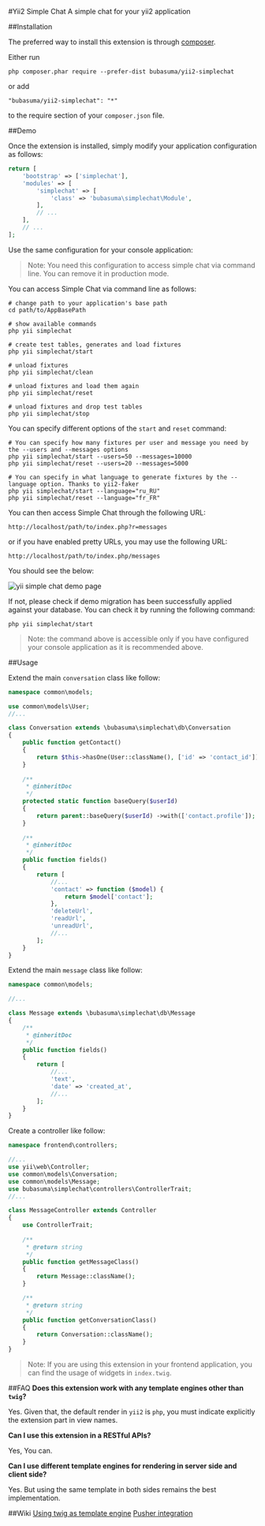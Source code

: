 #Yii2 Simple Chat
A simple chat for your yii2 application

##Installation

The preferred way to install this extension is through [composer](http://getcomposer.org/download/).

Either run

```
php composer.phar require --prefer-dist bubasuma/yii2-simplechat
```

or add

```
"bubasuma/yii2-simplechat": "*"
```

to the require section of your `composer.json` file.

##Demo

Once the extension is installed, simply modify your application configuration as follows:

```php
return [
    'bootstrap' => ['simplechat'],
    'modules' => [
        'simplechat' => [
            'class' => 'bubasuma\simplechat\Module',
        ],
        // ...
    ],
    // ...
];
```
Use the same configuration for your console application:

>Note: You need this configuration to access simple chat via command line. You can remove it in production mode.

You can access Simple Chat via command line as follows:

```
# change path to your application's base path
cd path/to/AppBasePath

# show available commands
php yii simplechat

# create test tables, generates and load fixtures
php yii simplechat/start

# unload fixtures
php yii simplechat/clean

# unload fixtures and load them again
php yii simplechat/reset

# unload fixtures and drop test tables
php yii simplechat/stop
```

You can specify different options of the `start` and `reset` command:

```
# You can specify how many fixtures per user and message you need by the --users and --messages options
php yii simplechat/start --users=50 --messages=10000
php yii simplechat/reset --users=20 --messages=5000

# You can specify in what language to generate fixtures by the --language option. Thanks to yii2-faker
php yii simplechat/start --language="ru_RU"
php yii simplechat/reset --language="fr_FR"

```

You can then access Simple Chat through the following URL:

```
http://localhost/path/to/index.php?r=messages
```

or if you have enabled pretty URLs, you may use the following URL:

```
http://localhost/path/to/index.php/messages
```

You should see the below:

![yii simple chat demo page](http://i.imgur.com/1YZdjN8.png "yii simple chat demo page")

If not, please check if demo migration has been successfully applied against your database. You can check it by running the following command:

```
php yii simplechat/start
```
>Note: the command above is accessible only if you have configured your console application as it is recommended above.

##Usage

Extend the main `conversation` class like follow:

```php
namespace common\models;

use common\models\User;
//...

class Conversation extends \bubasuma\simplechat\db\Conversation
{
    public function getContact()
    {
        return $this->hasOne(User::className(), ['id' => 'contact_id']);
    }
    
    /**
     * @inheritDoc
     */
    protected static function baseQuery($userId)
    {
        return parent::baseQuery($userId) ->with(['contact.profile']);
    }
    
    /**
     * @inheritDoc
     */
    public function fields()
    {
        return [
            //...
            'contact' => function ($model) {
                return $model['contact'];
            },
            'deleteUrl',
            'readUrl',
            'unreadUrl',
            //...
        ];
    }
}
```

Extend the main `message` class like follow:

```php
namespace common\models;

//...

class Message extends \bubasuma\simplechat\db\Message
{
    /**
     * @inheritDoc
     */
    public function fields()
    {
        return [
            //...
            'text',
            'date' => 'created_at',
            //...
        ];
    }
}
```

Create a controller like follow:

```php
namespace frontend\controllers;

//...
use yii\web\Controller;
use common\models\Conversation;
use common\models\Message;
use bubasuma\simplechat\controllers\ControllerTrait;
//...

class MessageController extends Controller
{
    use ControllerTrait;
    
    /**
     * @return string
     */
    public function getMessageClass()
    {
        return Message::className();
    }

    /**
     * @return string
     */
    public function getConversationClass()
    {
        return Conversation::className();
    }
}
```
>Note: If you are using this extension in your frontend application, you can find the usage of widgets  in `index.twig`.

##FAQ
**Does this extension work with any template engines other than `twig`?**

Yes. Given that, the default render in `yii2` is `php`, you must indicate explicitly the extension part in view names.

**Can I use this extension in a RESTful APIs?**

Yes, You can. 

**Can I use different template engines for rendering in server side and client side?**

Yes. But using the same template in both sides remains the best implementation.

##Wiki
[Using twig as template engine](https://github.com/bubasuma/yii2-simplechat/wiki/Using-twig-as-template-engine)
[Pusher integration](https://github.com/bubasuma/yii2-simplechat/wiki/Pusher-integration)

 
